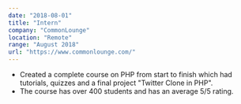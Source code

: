 ```yaml
---
date: "2018-08-01"
title: "Intern"
company: "CommonLounge"
location: "Remote"
range: "August 2018"
url: "https://www.commonlounge.com/"
---
```


- Created a complete course on PHP from start to finish which had tutorials, quizzes and a final project "Twitter Clone in PHP".
- The course has over 400 students and has an average 5/5 rating.
